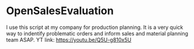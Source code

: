 # OpenSalesEvaluation
I use this script at my company for production planning. It is a very quick way to indentify problematic orders and inform sales and material planning team ASAP.
YT link: https://youtu.be/Q5U-g810x5U
